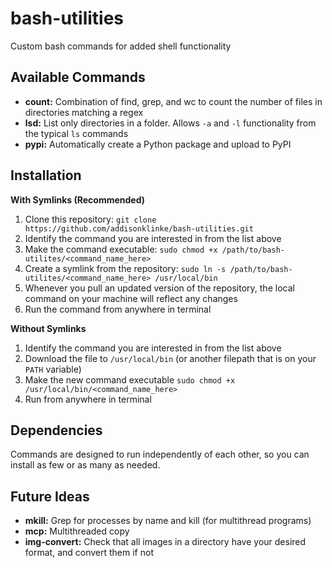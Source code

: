 # bash-utilities
Custom bash commands for added shell functionality

## Available Commands

* **count:** Combination of find, grep, and wc to count the number of files in directories matching a regex
* **lsd:** List only directories in a folder. Allows `-a` and `-l` functionality from the typical `ls` commands
* **pypi:** Automatically create a Python package and upload to PyPI

## Installation

**With Symlinks (Recommended)**

1. Clone this repository: `git clone https://github.com/addisonklinke/bash-utilities.git`
2. Identify the command you are interested in from the list above
3. Make the command executable: `sudo chmod +x /path/to/bash-utilites/<command_name_here>`
3. Create a symlink from the repository: `sudo ln -s /path/to/bash-utilites/<command_name_here> /usr/local/bin` 
4. Whenever you pull an updated version of the repository, the local command on your machine will reflect any changes
5. Run the command from anywhere in terminal

**Without Symlinks**

1. Identify the command you are interested in from the list above
2. Download the file to `/usr/local/bin` (or another filepath that is on your `PATH` variable)
3. Make the new command executable `sudo chmod +x /usr/local/bin/<command_name_here>`
4. Run from anywhere in terminal

## Dependencies 

Commands are designed to run independently of each other, so you can install as few or as many as needed. 

## Future Ideas

* **mkill:** Grep for processes by name and kill (for multithread programs)
* **mcp:** Multithreaded copy
* **img-convert:** Check that all images in a directory have your desired format, and convert them if not 
